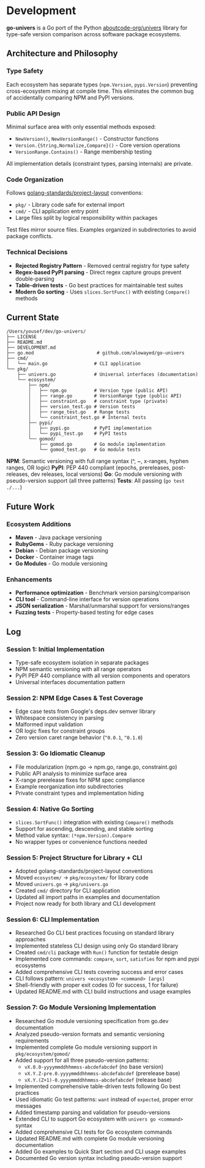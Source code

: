 # Development

**go-univers** is a Go port of the Python [aboutcode-org/univers](https://github.com/aboutcode-org/univers) library for type-safe version comparison across software package ecosystems.

## Architecture and Philosophy

### Type Safety
Each ecosystem has separate types (`npm.Version`, `pypi.Version`) preventing cross-ecosystem mixing at compile time. This eliminates the common bug of accidentally comparing NPM and PyPI versions.

### Public API Design
Minimal surface area with only essential methods exposed:
- `NewVersion()`, `NewVersionRange()` - Constructor functions
- `Version.{String,Normalize,Compare}()` - Core version operations  
- `VersionRange.Contains()` - Range membership testing

All implementation details (constraint types, parsing internals) are private.

### Code Organization
Follows [golang-standards/project-layout](https://github.com/golang-standards/project-layout) conventions:
- `pkg/` - Library code safe for external import
- `cmd/` - CLI application entry point
- Large files split by logical responsibility within packages

Test files mirror source files. Examples organized in subdirectories to avoid package conflicts.

### Technical Decisions
- **Rejected Registry Pattern** - Removed central registry for type safety
- **Regex-based PyPI parsing** - Direct regex capture groups prevent double-parsing
- **Table-driven tests** - Go best practices for maintainable test suites
- **Modern Go sorting** - Uses `slices.SortFunc()` with existing `Compare()` methods

## Current State

```
/Users/yousef/dev/go-univers/
├── LICENSE
├── README.md
├── DEVELOPMENT.md
├── go.mod                       # github.com/alowayed/go-univers
├── cmd/
│   └── main.go                 # CLI application
└── pkg/
    ├── univers.go              # Universal interfaces (documentation)
    └── ecosystem/
        ├── npm/
        │   ├── npm.go          # Version type (public API)
        │   ├── range.go        # VersionRange type (public API) 
        │   ├── constraint.go   # constraint type (private)
        │   ├── version_test.go # Version tests
        │   ├── range_test.go   # Range tests
        │   └── constraint_test.go # Internal tests
        ├── pypi/
        │   ├── pypi.go         # PyPI implementation
        │   └── pypi_test.go    # PyPI tests
        └── gomod/
            ├── gomod.go        # Go module implementation
            └── gomod_test.go   # Go module tests
```

**NPM**: Semantic versioning with full range syntax (^, ~, x-ranges, hyphen ranges, OR logic)
**PyPI**: PEP 440 compliant (epochs, prereleases, post-releases, dev releases, local versions)
**Go**: Go module versioning with pseudo-version support (all three patterns)
**Tests**: All passing (`go test ./...`)

## Future Work

### Ecosystem Additions
- **Maven** - Java package versioning
- **RubyGems** - Ruby package versioning  
- **Debian** - Debian package versioning
- **Docker** - Container image tags
- **Go Modules** - Go module versioning

### Enhancements
- **Performance optimization** - Benchmark version parsing/comparison
- **CLI tool** - Command-line interface for version operations
- **JSON serialization** - Marshal/unmarshal support for versions/ranges
- **Fuzzing tests** - Property-based testing for edge cases

## Log

### Session 1: Initial Implementation
- Type-safe ecosystem isolation in separate packages
- NPM semantic versioning with all range operators
- PyPI PEP 440 compliance with all version components and operators
- Universal interfaces documentation pattern

### Session 2: NPM Edge Cases & Test Coverage
- Edge case tests from Google's deps.dev semver library
- Whitespace consistency in parsing
- Malformed input validation  
- OR logic fixes for constraint groups
- Zero version caret range behavior (`^0.0.1`, `^0.1.0`)

### Session 3: Go Idiomatic Cleanup
- File modularization (npm.go → npm.go, range.go, constraint.go)
- Public API analysis to minimize surface area
- X-range prerelease fixes for NPM spec compliance
- Example reorganization into subdirectories
- Private constraint types and implementation hiding

### Session 4: Native Go Sorting
- `slices.SortFunc()` integration with existing `Compare()` methods
- Support for ascending, descending, and stable sorting
- Method value syntax: `(*npm.Version).Compare`
- No wrapper types or convenience functions needed

### Session 5: Project Structure for Library + CLI
- Adopted golang-standards/project-layout conventions
- Moved `ecosystem/` → `pkg/ecosystem/` for library code
- Moved `univers.go` → `pkg/univers.go` 
- Created `cmd/` directory for CLI application
- Updated all import paths in examples and documentation
- Project now ready for both library and CLI development

### Session 6: CLI Implementation
- Researched Go CLI best practices focusing on standard library approaches
- Implemented stateless CLI design using only Go standard library
- Created `cmd/cli` package with `Run()` function for testable design
- Implemented core commands: `compare`, `sort`, `satisfies` for npm and pypi ecosystems
- Added comprehensive CLI tests covering success and error cases
- CLI follows pattern: `univers <ecosystem> <command> [args]`
- Shell-friendly with proper exit codes (0 for success, 1 for failure)
- Updated README.md with CLI build instructions and usage examples

### Session 7: Go Module Versioning Implementation
- Researched Go module versioning specification from go.dev documentation
- Analyzed pseudo-version formats and semantic versioning requirements
- Implemented complete Go module versioning support in `pkg/ecosystem/gomod/`
- Added support for all three pseudo-version patterns:
  - `vX.0.0-yyyymmddhhmmss-abcdefabcdef` (no base version)
  - `vX.Y.Z-pre.0.yyyymmddhhmmss-abcdefabcdef` (prerelease base)
  - `vX.Y.(Z+1)-0.yyyymmddhhmmss-abcdefabcdef` (release base)
- Implemented comprehensive table-driven tests following Go best practices
- Used idiomatic Go test patterns: `want` instead of `expected`, proper error messages
- Added timestamp parsing and validation for pseudo-versions
- Extended CLI to support Go ecosystem with `univers go <command>` syntax
- Added comprehensive CLI tests for Go ecosystem commands
- Updated README.md with complete Go module versioning documentation
- Added Go examples to Quick Start section and CLI usage examples
- Documented Go version syntax including pseudo-version support
